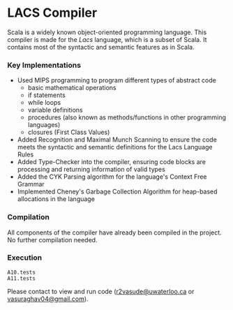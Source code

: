 # LACS Compiler

Scala is a widely known object-oriented programming language. This compiler is made for the _Lacs_ language, which is a subset of Scala. It contains most of the syntactic and semantic features as in Scala.

### Key Implementations
- Used MIPS programming to program different types of abstract code
  - basic mathematical operations
  - if statements
  - while loops
  - variable definitions
  - procedures (also known as methods/functions in other programming languages)
  - closures (First Class Values)
- Added Recognition and Maximal Munch Scanning to ensure the code meets the syntactic and semantic definitions for the Lacs Language Rules
- Added Type-Checker into the compiler, ensuring code blocks are processing and returning information of valid types
- Added the CYK Parsing algorithm for the language's Context Free Grammar
- Implemented Cheney's Garbage Collection Algorithm for heap-based allocations in the language

### Compilation

All components of the compiler have already been compiled in the project. No further compilation needed.

### Execution
`
A10.tests
`
<br>
`
A11.tests
`

Please contact to view and run code (r2vasude@uwaterloo.ca or vasuraghav04@gmail.com).
